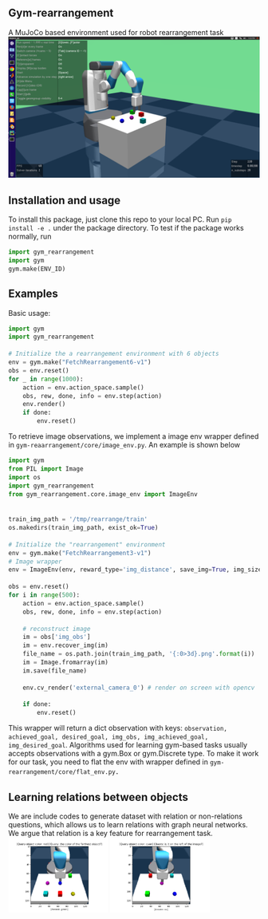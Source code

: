 ## Gym-rearrangement
A MuJoCo based environment used for robot rearrangement task
<img src="images/arrange.png" alt="screen shot of the arragement task" width="600"/>

## Installation and usage
To install this package, just clone this repo to your local PC. Run `pip install -e .` under 
the package directory. To test if the package works normally, run
```python
import gym_rearrangement
import gym
gym.make(ENV_ID)
```

## Examples
Basic usage:
```python
import gym
import gym_rearrangement

# Initialize the a rearrangement environment with 6 objects
env = gym.make("FetchRearrangement6-v1")
obs = env.reset()
for _ in range(1000):
    action = env.action_space.sample()
    obs, rew, done, info = env.step(action)
    env.render()
    if done:
        env.reset()
```
To retrieve image observations, we implement a image env wrapper defined in 
`gym-reaarrangement/core/image_env.py`. An example  is shown below
```python
import gym
from PIL import Image
import os
import gym_rearrangement
from gym_rearrangement.core.image_env import ImageEnv


train_img_path = '/tmp/rearrange/train'
os.makedirs(train_img_path, exist_ok=True)

# Initialize the "rearrangement" environment
env = gym.make("FetchRearrangement3-v1")
# Image wrapper
env = ImageEnv(env, reward_type='img_distance', save_img=True, img_size=128)

obs = env.reset()
for i in range(500):
    action = env.action_space.sample()
    obs, rew, done, info = env.step(action)

    # reconstruct image
    im = obs['img_obs']
    im = env.recover_img(im)
    file_name = os.path.join(train_img_path, '{:0>3d}.png'.format(i))
    im = Image.fromarray(im)
    im.save(file_name)

    env.cv_render('external_camera_0') # render on screen with opencv

    if done:
        env.reset()
```
This wrapper will return a dict observation with keys: `observation, achieved_goal,
desired_goal, img_obs, img_achieved_goal, img_desired_goal`.
Algorithms used for learning gym-based tasks usually accepts observations with a gym.Box
or gym.Discrete type. To make it work for our task, you need to flat the env with
wrapper defined in `gym-rearrangement/core/flat_env.py`．

## Learning relations between objects
We are include codes to generate dataset with relation or non-relations questions,
which allows us to learn relations with graph neural networks. We argue that
relation is a key feature for rearrangement task. 
<img src="images/1174.png" alt="drawing" width="200"/>
<img src="images/1597.png" alt="drawing" width="200"/>

